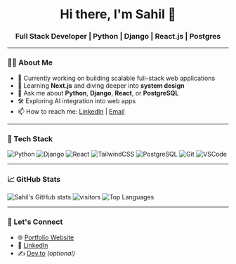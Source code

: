 <h1 align="center">Hi there, I'm Sahil 👋</h1>
<h3 align="center">Full Stack Developer | Python | Django | React.js | Postgres</h3>

---

### 👨‍💻 About Me

- 🔭 Currently working on building scalable full-stack web applications
- 🌱 Learning **Next.js** and diving deeper into **system design**
- 💬 Ask me about **Python**, **Django**, **React**, or **PostgreSQL**
- 🛠️ Exploring AI integration into web apps
- 📫 How to reach me: [LinkedIn](https://www.linkedin.com/in/sahilpawar-developer) | [Email](mailto:sahilpawar.work@email.com)

---

### 🧰 Tech Stack

![Python](https://img.shields.io/badge/-Python-3776AB?style=for-the-badge&logo=python&logoColor=white)
![Django](https://img.shields.io/badge/-Django-092E20?style=for-the-badge&logo=django&logoColor=white)
![React](https://img.shields.io/badge/-React-61DAFB?style=for-the-badge&logo=react&logoColor=black)
![TailwindCSS](https://img.shields.io/badge/-Tailwind-06B6D4?style=for-the-badge&logo=tailwindcss&logoColor=white)
![PostgreSQL](https://img.shields.io/badge/-PostgreSQL-336791?style=for-the-badge&logo=postgresql&logoColor=white)
![Git](https://img.shields.io/badge/-Git-F05032?style=for-the-badge&logo=git&logoColor=white)
![VSCode](https://img.shields.io/badge/-VS%20Code-007ACC?style=for-the-badge&logo=visual-studio-code&logoColor=white)

---

### 📈 GitHub Stats

![Sahil's GitHub stats](https://github-readme-stats.vercel.app/api?username=sahilpawar-dev&show_icons=true&theme=tokyonight)
![visitors](https://visitor-badge.glitch.me/badge?page_id=sahilpawar-dev)
![Top Languages](https://github-readme-stats.vercel.app/api/top-langs/?username=sahilpawar-dev&layout=compact&theme=tokyonight)

---

### 🔗 Let's Connect

- 🌐 [Portfolio Website](https://sahilpawar.dev)
- 💼 [LinkedIn](https://www.linkedin.com/in/sahilpawar-developer/)
- ✍️ [Dev.to](https://dev.to/your-profile) *(optional)*
